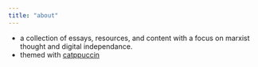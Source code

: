 ```yaml
---
title: "about"
---
```


- a collection of essays, resources, and content with a focus on marxist thought and digital independance.
- themed with [catppuccin](https://github.com/catppuccin/catppuccin)

